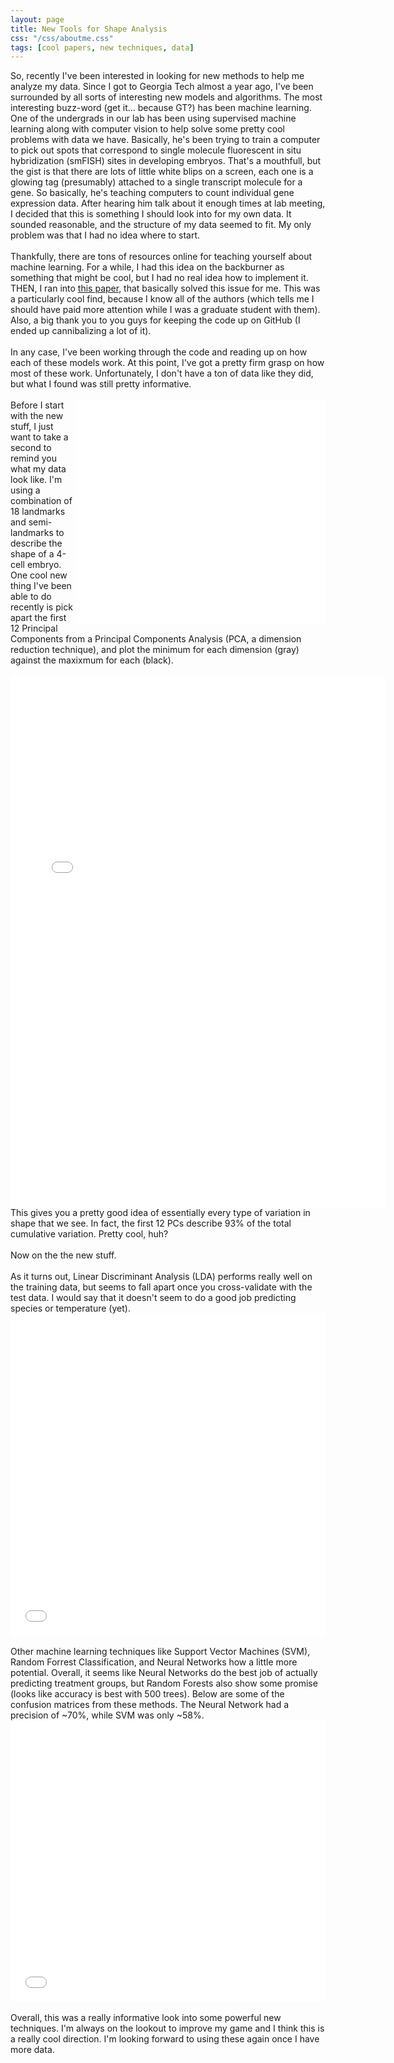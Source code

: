 ```yaml
---
layout: page
title: New Tools for Shape Analysis
css: "/css/aboutme.css"
tags: [cool papers, new techniques, data]
---
```



So, recently I've been interested in looking for new methods to help me analyze my data. Since I got to Georgia Tech almost a year ago, I've been surrounded by all sorts of interesting new models and algorithms. The most interesting buzz-word (get it... because GT?) has been machine learning. One of the undergrads in our lab has been using supervised machine learning along with computer vision to help solve some pretty cool problems with data we have. Basically, he's been trying to train a computer to pick out spots that correspond to single molecule fluorescent in situ hybridization (smFISH) sites in developing embryos. That's a mouthfull, but the gist is that there are lots of little white blips on a screen, each one is a glowing tag (presumably) attached to a single transcript molecule for a gene. So basically, he's teaching computers to count individual gene expression data. After hearing him talk about it enough times at lab meeting, I decided that this is something I should look into for my own data. It sounded reasonable, and the structure of my data seemed to fit. My only problem was that I had no idea where to start. 
<br><br>
Thankfully, there are tons of resources online for teaching yourself about machine learning. For a while, I had this idea on the backburner as something that might be cool, but I had no real idea how to implement it. THEN, I ran into <a href= "https://gigascience.biomedcentral.com/articles/10.1186/s13742-015-0065-6">this paper</a>, that basically solved this issue for me. This was a particularly cool find, because I know all of the authors (which tells me I should have paid more attention while I was a graduate student with them). Also, a big thank you to you guys for keeping the code up on GitHub (I ended up cannibalizing a lot of it). 
<br><br>
In any case, I've been working through the code and reading up on how each of these models work. At this point, I've got a pretty firm grasp on how most of these work. Unfortunately, I don't have a ton of data like they did, but what I found was still pretty informative. 
<br><br>
<embed src="/img/ML_post/4-cell_lms.pdf" width="400px" height="360px" align= "right"/> 
Before I start with the new stuff, I just want to take a second to remind you what my data look like. I'm using a combination of 18 landmarks and semi-landmarks to describe the shape of a 4-cell embryo. One cool new thing I've been able to do recently is pick apart the first 12 Principal Components from a Principal Components Analysis (PCA, a dimension reduction technique), and plot the minimum for each dimension (gray) against the maxixmum for each (black). 
<br><br>
<embed src="/img/ML_post/PC1-12.pdf" width="600px" height="850px"/>
<br>
This gives you a pretty good idea of essentially every type of variation in shape that we see. In fact, the first 12 PCs describe 93% of the total cumulative variation. Pretty cool, huh? 
<br><br>
Now on the the new stuff.
<br><br>
As it turns out, Linear Discriminant Analysis (LDA) performs really well on the training data, but seems to fall apart once you cross-validate with the test data. I would say that it doesn't seem to do a good job predicting species or temperature (yet). 
<embed src="/img/ML_post/LDAplots.pdf" width="100%" height="515px"/>
<br><br>
Other machine learning techniques like Support Vector Machines (SVM), Random Forrest Classification, and Neural Networks how a little more potential. Overall, it seems like Neural Networks do the best job of actually predicting treatment groups, but Random Forests also show some promise (looks like accuracy is best with 500 trees). Below are some of the confusion matrices from these methods. The Neural Network had a precision of ~70%, while SVM was only ~58%.  
<embed src="/img/ML_post/ConfusionMatrices.pdf" width="100%" height="450px"/>
<br><br>
Overall, this was a really informative look into some powerful new techniques. I'm always on the lookout to improve my game and I think this is a really cool direction. I'm looking forward to using these again once I have more data.
